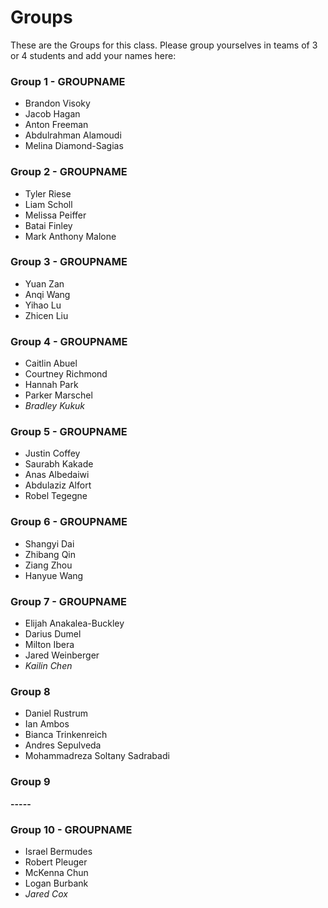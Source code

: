 # Groups

These are the Groups for this class. Please group yourselves in teams of 3 or 4 students and add your names here:

### Group 1 - GROUPNAME 
* Brandon Visoky
* Jacob Hagan
* Anton Freeman
* Abdulrahman Alamoudi
* Melina Diamond-Sagias

### Group 2 - GROUPNAME
* Tyler Riese
* Liam Scholl
* Melissa Peiffer
* Batai Finley
* Mark Anthony Malone
  
### Group 3 - GROUPNAME
* Yuan Zan
* Anqi Wang
* Yihao Lu
* Zhicen Liu

### Group 4 - GROUPNAME
* Caitlin Abuel
* Courtney Richmond
* Hannah Park
* Parker Marschel
* *Bradley Kukuk*

### Group 5 - GROUPNAME
* Justin Coffey
* Saurabh Kakade
* Anas Albedaiwi
* Abdulaziz Alfort
* Robel Tegegne

### Group 6 - GROUPNAME
* Shangyi Dai
* Zhibang Qin
* Ziang Zhou
* Hanyue Wang

### Group 7 - GROUPNAME
* Elijah Anakalea-Buckley
* Darius Dumel
* Milton Ibera
* Jared Weinberger
* *Kailin Chen*

### Group 8
* Daniel Rustrum
* Ian Ambos
* Bianca Trinkenreich
* Andres Sepulveda
* Mohammadreza Soltany Sadrabadi

### Group 9 
**-----**

### Group 10 - GROUPNAME
* Israel Bermudes
* Robert Pleuger
* McKenna Chun
* Logan Burbank
* *Jared Cox*


